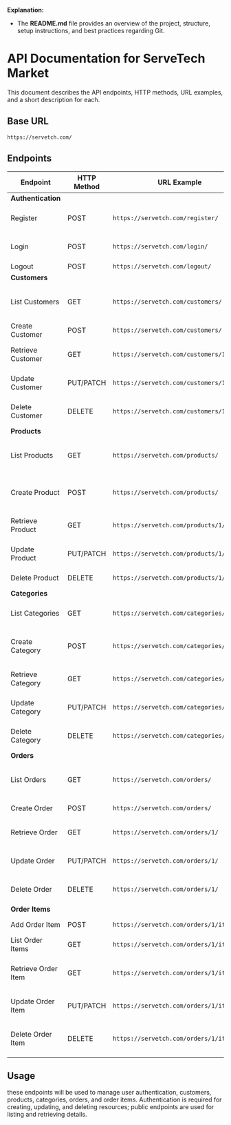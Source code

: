 
**Explanation:**

- The **README.md** file provides an overview of the project, structure, setup instructions, and best practices regarding Git.  





# API Documentation for ServeTech Market

This document describes the API endpoints, HTTP methods, URL examples, and a short description for each.

## Base URL

`https://servetch.com/`

## Endpoints

| **Endpoint**         | **HTTP Method** | **URL Example**                        | **Description**                                                         |
|----------------------|-----------------|----------------------------------------|-------------------------------------------------------------------------|
| **Authentication**   |                 |                                        |                                                                         |
| Register             | POST            | `https://servetch.com/register/`       | Registers a new user (customer or manager).                             |
| Login                | POST            | `https://servetch.com/login/`          | Logs in a user and returns a session or token.                          |
| Logout               | POST            | `https://servetch.com/logout/`         | Logs out the user.                                                      |
| **Customers**        |                 |                                        |                                                                         |
| List Customers       | GET             | `https://servetch.com/customers/`      | Retrieves a list of customers (manager/admin access only).              |
| Create Customer      | POST            | `https://servetch.com/customers/`      | Creates a new customer record.                                          |
| Retrieve Customer    | GET             | `https://servetch.com/customers/1/`    | Retrieves details for customer with ID 1.                               |
| Update Customer      | PUT/PATCH       | `https://servetch.com/customers/1/`    | Updates details for customer with ID 1.                                 |
| Delete Customer      | DELETE          | `https://servetch.com/customers/1/`    | Deletes the customer record with ID 1.                                  |
| **Products**         |                 |                                        |                                                                         |
| List Products        | GET             | `https://servetch.com/products/`       | Retrieves a list of products, optionally filtered/paginated.            |
| Create Product       | POST            | `https://servetch.com/products/`       | Creates a new product (manager/admin only).                             |
| Retrieve Product     | GET             | `https://servetch.com/products/1/`     | Retrieves details for product with ID 1.                                |
| Update Product       | PUT/PATCH       | `https://servetch.com/products/1/`     | Updates details for product with ID 1.                                  |
| Delete Product       | DELETE          | `https://servetch.com/products/1/`     | Deletes the product with ID 1.                                          |
| **Categories**       |                 |                                        |                                                                         |
| List Categories      | GET             | `https://servetch.com/categories/`     | Retrieves a list of product categories.                                 |
| Create Category      | POST            | `https://servetch.com/categories/`     | Creates a new category (manager/admin only).                            |
| Retrieve Category    | GET             | `https://servetch.com/categories/1/`   | Retrieves details for category with ID 1.                               |
| Update Category      | PUT/PATCH       | `https://servetch.com/categories/1/`   | Updates details for category with ID 1.                                 |
| Delete Category      | DELETE          | `https://servetch.com/categories/1/`   | Deletes the category with ID 1.                                         |
| **Orders**           |                 |                                        |                                                                         |
| List Orders          | GET             | `https://servetch.com/orders/`         | Retrieves orders (admin sees all; customers see their own orders).      |
| Create Order         | POST            | `https://servetch.com/orders/`         | Creates a new order.                                                    |
| Retrieve Order       | GET             | `https://servetch.com/orders/1/`       | Retrieves details for order with ID 1.                                  |
| Update Order         | PUT/PATCH       | `https://servetch.com/orders/1/`       | Updates order details (e.g., order status).                             |
| Delete Order         | DELETE          | `https://servetch.com/orders/1/`       | Cancels or deletes the order with ID 1.                                 |
| **Order Items**      |                 |                                        |                                                                         |
| Add Order Item       | POST            | `https://servetch.com/orders/1/items/`  | Adds an item to order with ID 1.                                        |
| List Order Items     | GET             | `https://servetch.com/orders/1/items/`  | Lists all items in order with ID 1.                                     |
| Retrieve Order Item  | GET             | `https://servetch.com/orders/1/items/1/`| Retrieves details for order item with ID 1 in order with ID 1.            |
| Update Order Item    | PUT/PATCH       | `https://servetch.com/orders/1/items/1/`| Updates the order item with ID 1 in order with ID 1.                     |
| Delete Order Item    | DELETE          | `https://servetch.com/orders/1/items/1/`| Removes the order item with ID 1 from order with ID 1.                    |

## Usage
these endpoints will be used to manage user authentication, customers, products, categories, orders, and order items. Authentication is required for creating, updating, and deleting resources; public endpoints are used for listing and retrieving details.
